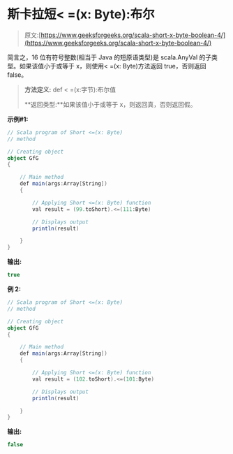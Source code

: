 # 斯卡拉短< =(x: Byte):布尔

> 原文:[https://www.geeksforgeeks.org/scala-short-x-byte-boolean-4/](https://www.geeksforgeeks.org/scala-short-x-byte-boolean-4/)

简言之，16 位有符号整数(相当于 Java 的短原语类型)是 scala.AnyVal 的子类型。如果该值小于或等于 x，则使用< =(x: Byte)方法返回 true，否则返回 false。

> **方法定义:** def < =(x:字节):布尔值
> 
> **返回类型:**如果该值小于或等于 x，则返回真，否则返回假。

**示例#1:**

```scala
// Scala program of Short <=(x: Byte) 
// method 

// Creating object 
object GfG 
{ 

    // Main method 
    def main(args:Array[String]) 
    { 

        // Applying Short <=(x: Byte) function 
        val result = (99.toShort).<=(111:Byte)

        // Displays output 
        println(result) 

    } 
} 
```

**输出:**

```scala
true

```

**例 2:**

```scala
// Scala program of Short <=(x: Byte) 
// method 

// Creating object 
object GfG 
{ 

    // Main method 
    def main(args:Array[String]) 
    { 

        // Applying Short <=(x: Byte) function 
        val result = (102.toShort).<=(101:Byte)

        // Displays output 
        println(result) 

    } 
} 
```

**输出:**

```scala
false

```